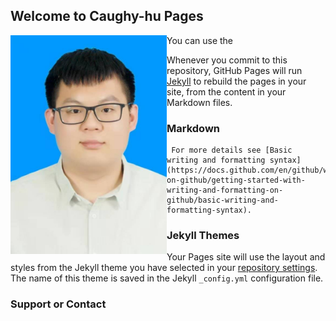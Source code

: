## Welcome to Caughy-hu Pages

<img src="./hzd.jpg" width = "250" height = "350" alt="hzd" align=left /> 

   You can use the 

   Whenever you commit to this repository, GitHub Pages will run [Jekyll](https://jekyllrb.com/) to rebuild the pages in your site, from the content in your Markdown files.

  ### Markdown



     For more details see [Basic writing and formatting syntax](https://docs.github.com/en/github/writing-on-github/getting-started-with-writing-and-formatting-on-github/basic-writing-and-formatting-syntax).

### Jekyll Themes

Your Pages site will use the layout and styles from the Jekyll theme you have selected in your [repository settings](https://github.com/Caughy-hu/Caughy-hu.github.io/settings/pages). The name of this theme is saved in the Jekyll `_config.yml` configuration file.

### Support or Contact


